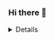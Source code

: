### Hi there 👋

<!--
**Mixu2021/Mixu2021** is a ✨ _special_ ✨ repository because its `README.md` (this file) appears on your GitHub profile.

Here are some ideas to get you started:

- 🔭 I’m currently working on ...
- 🌱 I’m currently learning ...
- 👯 I’m looking to collaborate on ...
- 🤔 I’m looking for help with ...
- 💬 Ask me about ...
- 📫 How to reach me: ...
- 😄 Pronouns: ...
- ⚡ Fun fact: ...
-->
<details>
  <img align="left" alt="Mixu2021 Github Statistics" src="https://github-readme-stats-mixu2021.vercel.app/api?username=Mixu2021&show_icons=true&hide_border=true" />
</details
